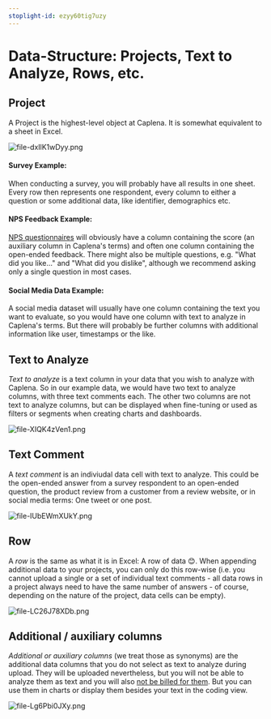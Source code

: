 ```yaml
---
stoplight-id: ezyy60tig7uzy
---
```


# Data-Structure: Projects, Text to Analyze, Rows, etc.

## Project

A Project is the highest-level object at Caplena. It is somewhat equivalent to a sheet in Excel.

![file-dxIlK1wDyy.png](https://stoplight.io/api/v1/projects/cHJqOjEyNDcxMw/images/NJX61i3WtD8)

#### Survey Example:
When conducting a survey, you will probably have all results in one sheet. Every row then represents one respondent, every column to either a question or some additional data, like identifier, demographics etc.

#### NPS Feedback Example:
[NPS questionnaires](https://blog.caplena.com/2019/07/22/5-keys-to-effectively-measuring-and-utilizing-nps/) will obviously have a column containing the score (an auxiliary column in Caplena's terms) and often one column containing the open-ended feedback. There might also be multiple questions, e.g. "What did you like..." and "What did you dislike", although we recommend asking only a single question in most cases.

#### Social Media Data Example:
A social media dataset will usually have one column containing the text you want to evaluate, so you would have one column with text to analyze in Caplena's terms. But there will probably be further columns with additional information like user, timestamps or the like.

## Text to Analyze
*Text to analyze* is a text column in your data that you wish to analyze with Caplena. So in our example data, we would have two text to analyze columns, with three text comments each. The other two columns are not text to analyze columns, but can be displayed when fine-tuning or used as filters or segments when creating charts and dashboards.

![file-XIQK4zVen1.png](https://stoplight.io/api/v1/projects/cHJqOjEyNDcxMw/images/dniurPW2JAA)

## Text Comment
A *text comment* is an indiviudal data cell with text to analyze. This could be the open-ended answer from a survey respondent to an open-ended question, the product review from a customer from a review website, or in social media terms: One tweet or one post.

![file-IUbEWmXUkY.png](https://stoplight.io/api/v1/projects/cHJqOjEyNDcxMw/images/xNLMfbsk8qY)

## Row
A *row* is the same as what it is in Excel: A row of data 😊. When appending additional data to your projects, you can only do this row-wise (i.e. you cannot upload a single or a set of individual text comments - all data rows in a project always need to have the same number of answers - of course, depending on the nature of the project, data cells can be empty).

![file-LC26J78XDb.png](https://stoplight.io/api/v1/projects/cHJqOjEyNDcxMw/images/SNEbdlgED5U)

## Additional / auxiliary columns
*Additional or auxiliary columns* (we treat those as synonyms) are the additional data columns that you do not select as text to analyze during upload. They will be uploaded nevertheless, but you will not be able to analyze them as text and you will also [not be billed for them](03-05-Credits.md#credits). But you can use them in charts or display them besides your text in the coding view.

![file-Lg6Pbi0JXy.png](https://stoplight.io/api/v1/projects/cHJqOjEyNDcxMw/images/gWJOSOLELKc)




